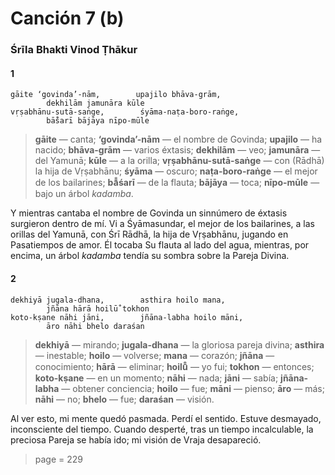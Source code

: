 # Canción 7 (b)

### Śrīla Bhakti Vinod Ṭhākur

#### 1

    gāite ‘govinda’-nām,        upajilo bhāva-grām,
            dekhilām jamunāra kūle
    vṛṣabhānu-sutā-saṅge,        śyāma-naṭa-boro-raṅge,
            bā̐śarī bājāya nīpo-mūle

> **gāite** — canta; **‘govinda’-nām** — el nombre de Govinda; **upajilo** — ha nacido; **bhāva-grām** — varios éxtasis; **dekhilām** — veo; **jamunāra** — del Yamunā; **kūle** — a la orilla; **vṛṣabhānu-sutā-saṅge** — con (Rādhā) la hija de Vṛṣabhānu; **śyāma** — oscuro; **naṭa-boro-raṅge** — el mejor de los bailarines; **bā̐śarī** — de la flauta; **bājāya** — toca; **nīpo-mūle** — bajo un árbol *kadamba*.

Y mientras cantaba el nombre de Govinda un sinnúmero de éxtasis surgieron dentro de mí. Vi a Śyāmasundar, el mejor de los bailarines, a las orillas del Yamunā, con Śrī Rādhā, la hija de Vṛṣabhānu, jugando en Pasatiempos de amor. Él tocaba Su flauta al lado del agua, mientras, por encima, un árbol *kadamba* tendía su sombra sobre la Pareja Divina.

#### 2

    dekhiyā jugala-dhana,        asthira hoilo mana,
            jñāna hārā hoilū̐ tokhon
    koto-kṣane nāhi jāni,        jñāna-labha hoilo māni,
            āro nāhi bhelo daraśan

> **dekhiyā** — mirando; **jugala-dhana** — la gloriosa pareja divina; **asthira** — inestable; **hoilo** — volverse; **mana** — corazón; **jñāna** — conocimiento; **hārā** — eliminar; **hoilū̐** — yo fui; **tokhon** — entonces; **koto-kṣane** — en un momento; **nāhi** — nada; **jāni** — sabía; **jñāna-labha** — obtener conciencia; **hoilo** — fue; **māni** — pienso; **āro** — más; **nāhi** — no; **bhelo** — fue; **daraśan** — visión.

Al ver esto, mi mente quedó pasmada. Perdí el sentido. Estuve desmayado, inconsciente del tiempo. Cuando desperté, tras un tiempo incalculable, la preciosa Pareja se había ido; mi visión de Vraja desapareció.


> page = 229
